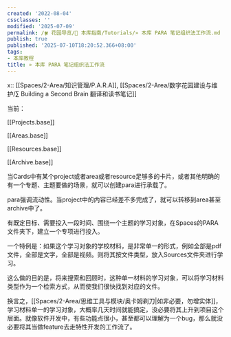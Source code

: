 ```yaml
---
created: '2022-08-04'
cssclasses: ''
modified: '2025-07-09'
permalink: /🍀 花园导览/🧰 本库指南/Tutorials/» 本库 PARA 笔记组织法工作流.md
publish: true
published: '2025-07-10T18:20:52.366+08:00'
tags:
- 本库教程
title: » 本库 PARA 笔记组织法工作流
---
```

x:: [[Spaces/2-Area/知识管理/P.A.R.A]], [[Spaces/2-Area/数字花园建设与维护/∑ Building a Second Brain 翻译和读书笔记]]

当前：

[[Projects.base]]

[[Areas.base]]

[[Resources.base]]

[[Archive.base]]

当Cards中有某个project或者area或者resource足够多的卡片，或者其他明确的有一个专题、主题要做的场景，就可以创建para进行承载了。

para强调流动性。当project中的内容已经差不多完成了，就可以转移到area甚至archive中了。

有既定目标、需要投入一段时间、围绕一个主题的学习对象，在Spaces的PARA文件夹下，建立一个专项进行投入。

一个特例是：如果这个学习对象的学校材料，是非常单一的形式，例如全部是pdf文件，全部是文字，全部是视频。则将其按文件类型，放入Sources文件夹进行学习。

这么做的目的是，将来搜索和回顾时，这种单一材料的学习对象，可以将学习材料类型作为一个检索方式，从而使我们很快找到对应的文件。

换言之，[[Spaces/2-Area/思维工具与模块/奥卡姆剃刀\|如非必要，勿增实体]]，学习材料单一的学习对象，大概率几天时间就能搞定，没必要将其上升到项目这个层面。就像软件开发中，有些功能点很小，甚至都可以理解为一个bug，那么就没必要将其当做feature去走特性开发的工作流了。
